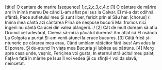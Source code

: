 [title] O cantare de marire
[sequence] 1,c,2,c,3,c,4,c
[1]
O cântare de mărire am în inimă mereu
De când L-am aflat pe Isus la Calvar.
El mi-a dat odihnă sfântă,
Pace sufletului meu
Și sunt liber, fericit prin al Său har.
[chorus]
/: Inima mea cântă azi cântarea
Plină de nespuse bucurii
Mai frumos nici îngerii nu cântă
Ca acei din valea plângerii. :/
[2]
Cât de mult doream să aflu
Drumul cel adevărat,
Cineva să-mi ia păcatul dureros!
Am aflat că El osânda
La Golgota a purtat
Și-am venit atunci la cruce bucuros.
[3]
Câtă frică și-ntuneric pe cărarea mea erau,
Când umblam rătăcitor fără Isus!
Am adus la El povara,
Și de-atunci în viața mea
Bucuria și iubirea au pătruns.
[4]
Merg spre casa unde, veşnic,
Fericirea voi gusta,
În eternul strălucitul meu palat;
Față-n față în mărire pe Isus Îl voi vedea
Și cu sfinții-I voi da slavă, neîncetat.

